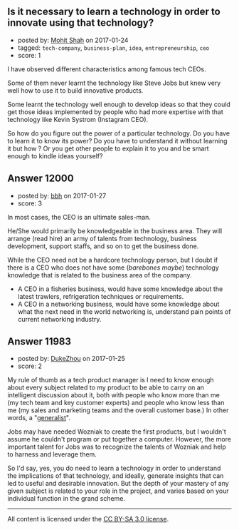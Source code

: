 ## Is it necessary to learn a technology in order to innovate using that technology?

- posted by: [Mohit Shah](https://stackexchange.com/users/2554386/mohit-shah) on 2017-01-24
- tagged: `tech-company`, `business-plan`, `idea`, `entrepreneurship`, `ceo`
- score: 1

<p>I have observed different characteristics among famous tech CEOs. </p>

<p>Some of them never learnt the technology like Steve Jobs but knew very well how to use it to build innovative products.</p>

<p>Some learnt the technology well enough to develop ideas so that they could get those ideas implemented by people who had more expertise with that technology like Kevin Systrom (Instagram CEO).</p>

<p>So how do you figure out the power of a particular technology. Do you have to learn it to know its power? Do you have to understand it without learning it but how ? Or you get other people to explain it to you and be smart enough to kindle ideas yourself?</p>



## Answer 12000

- posted by: [bbh](https://stackexchange.com/users/320871/bbh) on 2017-01-27
- score: 3

<p>In most cases, the CEO is an ultimate sales-man. </p>

<p>He/She would primarily be knowledgeable in the business area. They will arrange (read hire) an army of talents from technology, business development, support staffs, and so on to get the business done. </p>

<p>While the CEO need not be a hardcore technology person, but I doubt if there is a CEO who does not have some (<em>barebones maybe</em>) technology knowledge that is related to the business area of the company.</p>

<ul>
<li>A CEO in a fisheries business, would have some knowledge about the
latest trawlers, refrigeration techniques or requirements.</li>
<li>A CEO in a networking business, would have some knowledge about what
the next need in the world networking is, understand pain points of
current networking industry.</li>
</ul>



## Answer 11983

- posted by: [DukeZhou](https://stackexchange.com/users/4146639/dukezhou) on 2017-01-25
- score: 2

<p>My rule of thumb as a tech product manager is I need to know enough about every subject related to my product to be able to carry on an intelligent discussion about it, both with people who know more than me (my tech team and key customer experts) and people who know less than me (my sales and marketing teams and the overall customer base.) In other words, a "<a href="https://en.wikipedia.org/wiki/Generalist" rel="nofollow noreferrer">generalist</a>".</p>

<p>Jobs may have needed Wozniak to create the first products, but I wouldn't assume he couldn't program or put together a computer.  However, the more important talent for Jobs was to recognize the talents of Wozniak and help to harness and leverage them.</p>

<p>So I'd say, yes, you do need to learn a technology in order to understand the implications of that technology, and ideally, generate insights that can led to useful and desirable innovation.  But the depth of your mastery of any given subject is related to your role in the project, and varies based on your individual function in the grand scheme.</p>




---

All content is licensed under the [CC BY-SA 3.0 license](https://creativecommons.org/licenses/by-sa/3.0/).
